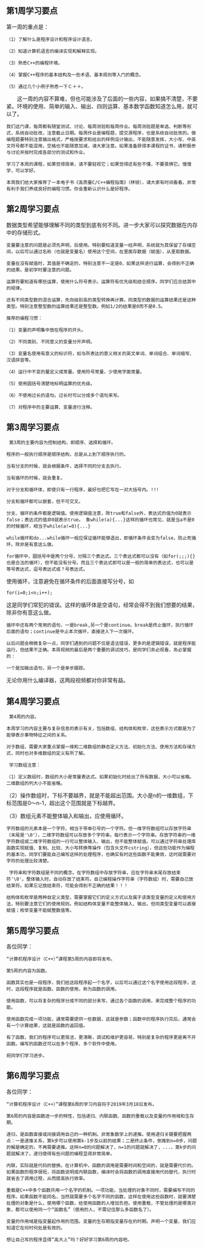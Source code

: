 ## 第1周学习要点
  第一周的重点是：

    （1）了解什么是程序设计和程序设计语言。

    （2）知道计算机语言的编译实现和解释实现。

    （3）熟悉C++的编程环境。

    （4）掌握C++程序的基本结构及一些术语、基本规则等入门的概念。

    （5）通过几个小例子熟悉一下Ｃ＋＋。

　　这一周的内容不算难，但也可能涉及了后面的一些内容，如果搞不清楚，不要紧。环境的使用、简单的输入、输出、四则运算、基本数学函数知道怎么用，就可以了。

    我们这门课，每周都有随堂测试、讨论、每周测验和每周作业。每周测验题是单选、判断等形式，系统自动批改，注意截止日期。每周作业是编程题，提交源程序，也是系统自动批改的。做编程题要特别注意输出格式，严格按要求和给出的样例设计输出，不能随意发挥，大小写、中英文符号都不能混用，空格也不能随意加减，请大家注意。如果准备获得本课程的证书，请积极参与讨论并按时完成各部分的测试和作业。

    学习了本周的课程，如果觉得简单，请不要轻视它；如果觉得还有些不懂，不要畏惧它。慢慢学，可以学好。

    本周我们给大家推荐了一本电子书《高质量C/C++编程指南》（林锐），请大家有时间看看，非常有利于我们养成良好的编程习惯。你会重新认识什么是好程序。
## 第2周学习要点
  数据类型希望能够理解不同的类型到底有何不同。进一步大家可以探究数据在内存中的存储形式。

    变量要注意的问题是必须先声明，后使用。特别要知道变量一经声明，系统就为其保留了存储空间，以后可以通过名称（也就是变量名）使用这个空间，在里面存数据（赋值），从里取数据。

    变量在没有赋值时，其值是不确定的，特别注意不一定是0，如果这样进行运算，会得到不正确的结果。是初学时要注意的问题。

    运算符要知道有哪些运算，使用什么符号表示。运算符有优先级和结合顺序。同学们应总结其中的规律。

    还有不同类型数的混合运算，先向级别高的类型转换再计算。同类型的数据的运算结果还是这种类型。特别注意整型数的运算结果还是整型数。例如1/2的结果是0而不是0.5。

    推荐的编程习惯：

    （1）变量的声明集中放在程序的开头。

    （2）不同类别、不同意义的变量分开声明。

    （3）变量名使用有意义的标识符，如与所表达的意义相关的英文单词、单词组合、单词缩写、汉语拼音等。

    （4）运行中不变的量定义成常量。使用符号常量，少使用字面常量。

    （5）使用圆括号清楚地标明运算的优先级。

    （6）不使用过长的语句。过长时可以分成多个语句来写。

    （7）对程序中的主要运算、变量进行注释。
 ## 第3周学习要点
     第3周的主要内容为控制结构，即顺序、选择和循环。

    程序的一般执行顺序是顺序结构，总是从上到下顺序执行的。

    当有分支的时候，就会根据条件，选择不同的分支去执行。

    当有循环的时候，就会重复。

    对于分支和循环体，即使只有一行程序，最好也把它写在一对大括号内。!!!

    分支和循环都可以嵌套，但不可交叉。

    分支、循环的条件都是逻辑值。使用逻辑值注意，除true和false外，表达式的值为0就表示false；表达式的值非0就表示true。 象while(a){...}这样的循环也常见，就是当a不是0的时候循环，相当于while(a!=0){...}

    while循环和do...while循环一般应保证循环能够退出，即循环条件会变为false，防止死循环。除非是有意这么做。

    for循环中，圆括号中是两个分号，分隔三个表达式。三个表达式都可以没有（如for(;;;){}也是合法的循环），但不能没有分号。而且三个表达式即可以是一般的简单的表达式，也可以是等号表达式，逗号表达式或？号表达式。

   使用循环，注意避免在循环条件的后面直接写分号，如

    for(i=0;i<n;i++);

这是同学们常犯的错误。这样的循环体是空语句，经常会得不到我们想要的结果，除非你有意这么做。

    循环中还有两个常用的语句，一是break,另一个是continue。break是终止循环，执行循环后面的语句；continue是中止本次循环，直接进入下一次循环。

    以后问题会稍微复杂一点，同学们遇到的问题不仅是语法错误，更多的是逻辑错误，就是程序能运行，但结果不正确。本周视频的最后是两个重要的调试技巧，是同学们务必观看，务必掌握的：

    一个是加输出语句，另一个是单步跟踪。

   无论你用什么编译器，这两段视频都对你非常有益。
   
## 第4周学习要点
     第4周的内容。

    本周学习的内容主要与复杂信息的表示有关，包括数组、结构体和枚举，这些表示方式都是为了能够表示事物特征之间的关系。

    对于数组，需要大家重点掌握一维和二维数组的静态定义方法、初始化方法、使用方法和存储方式，同时也对多维数组的定义有所了解。

     学习数组注意：

    （1）定义数组时，数组的大小是常量表达式。如果初始化时给出了所有数据，大小可以省略。二维数组的列大小不能省略。

   （2）操作数组时，下标不要越界，就是不能超出范围。大小是n的一维数组，下标范围是0～n-1，超出这个范围就是下标越界。

   （3）数组元素不能整体输入和输出，应使用循环。

    字符数组的元素本是一个字符，相当于带单引号的一个字符。但一维字符数组可以存放字符串（末尾是'\0'），二维字符数组可以存放多个字符串。每行表示一个字符串。存放字符串的一维字符数组或二维字符数组的一行可以整体输入、输出，但不能整体赋值。可以通过字符串处理库函数实现赋值、复制、比较、大小写转换等操作（包含头文件cstring），但这些功能作为编程的基本功，同学们要能自己编写这样的处理程序，也确实有时这些函数不能奏效，这时就需要对字符的处理比较清楚。

     字符串和字符数组是不同的概念。在字符数组中存放字符串，应在字符串末尾存放结束符'\0'。整体输入时，自动存放了结束符。自己编程操作字符串（字符数组）时，需要自己放结束符。如果忘记放结束符，可能会得到不正确的结果！！！

    结构体和枚举是两种自定义类型，需要掌握它们的定义方式以及属于该类型变量的定义和使用方法，特别要注意它们的使用规则。例如结构体变量不能整体输入、输出，但同类型变量可以直接赋值；枚举变量不能赋整数值等。

## 第5周学习要点
各位同学：

    “计算机程序设计（C++）”课程第5周的内容即将发布。

    第5周的内容为函数。

    函数其实也是一段程序，我们给这段程序起一个名字，以后可以通过这个名字使用这段程序，这时，这段程序就是函数。函数的使用，称为函数的调用。

    使用函数，可以将复杂的程序分成不同的部分来写，通过各个函数的调用，来完成整个程序的功能。

    使用函数完成一项功能，通常需要提供一些数据，这就是参数；函数中的程序执行完后，通常会有一个计算结果，这就是函数的返回值。

    有了函数，我们的程序可以更简洁，更清晰，调试和维护更容易，特别是复杂的程序更是离不开函数。编写的函数还可以在多个程序、多个软件中使用。

    祝同学们学习进步。
## 第6周学习要点
各位同学：

    “计算机程序设计（C++）”课程第6周的学习内容将于2019年3月18日发布。

    第6周的内容是函数进一步的特性，包括递归、内联函数、函数的重载以及变量的作用域和生存期。

    递归，是函数直接或间接调用自己的一种机制。非常象数学上的递推。使用递归关键要把握两点：一是递推关系，第k步可以使用第k-1步及以前的结果；二是终止条件，倒推到n=0步，问题的解是确定的，不再需要递推。这样n=0的问题解决了，n=1的问题就解决了，...，第k步的问题就解决了。递归使得有些问题的编程显得非常简单。

    内联，实际就是代码的替换。在计算机中，函数的调用是需要时间和空间的，就是需要代价的。如果函数的程序很短，将函数说明成内联函数，编译时会将函数的调用直接用代码替代，执行时就省去了调用过程，从而提高执行效率。

    重载是C++中多个函数共用一个名字的机制。一项功能，当处理的对象不同时，需要编写不同的程序。如果函数不能同名，当然就需要多个名字不同的函数，这样在使用这些函数时，就要清楚处理的对象是什么，使用哪个函数，给使用函数的人增加负担。使用重载，不管处理的是哪类对象，都可以使用同一个“函数名”（使用的人，不需记住那么多函数名了）。

    变量的作用域是指变量起作用的范围。变量的生存期指变量存在的时期。声明一个变量，我们应知道它在何时何处是有效的。

    想让自己写的程序显得“高大上”吗？好好学习第6周的内容吧。

